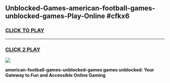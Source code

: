 
## Unblocked-Games-american-football-games-unblocked-games-Play-Online #cfkx6
<h3>
<a href="https://news.freeplayer.one?title=american-football-games-unblocked-games&ref=3">CLICK TO PLAY</a></h3>
<hr>

<h3>
<a href="https://news.freeplayer.one?title=american-football-games-unblocked-games&ref=3">CLICK 2 PLAY</a>
  
</h3>

<a href="https://news.freeplayer.one?title=american-football-games-unblocked-games&ref=3"><img src="https://clearcache.store/games.png"></a>


**american-football-games-unblocked-games games unblocked: Your Gateway to Fun and Accessible Online Gaming**
